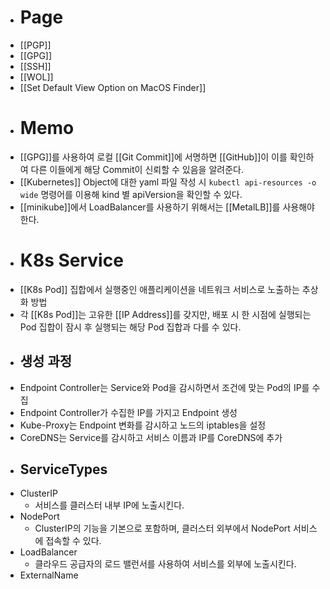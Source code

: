 - # Page
- [[PGP]]
- [[GPG]]
- [[SSH]]
- [[WOL]]
- [[Set Default View Option on MacOS Finder]]
- # Memo
- [[GPG]]를 사용하여 로컬 [[Git Commit]]에 서명하면 [[GitHub]]이 이를 확인하여 다른 이들에게 해당 Commit이 신뢰할 수 있음을 알려준다.
- [[Kubernetes]] Object에 대한 yaml 파일 작성 시 `kubectl api-resources -o wide` 명령어를 이용해  kind 별 apiVersion을 확인할 수 있다.
- [[minikube]]에서 LoadBalancer를 사용하기 위해서는 [[MetalLB]]를 사용해야 한다.
- # K8s Service
- [[K8s Pod]] 집합에서 실행중인 애플리케이션을 네트워크 서비스로 노출하는 추상화 방법
- 각 [[K8s Pod]]는 고유한 [[IP Address]]를 갖지만, 배포 시 한 시점에 실행되는 Pod 집합이 잠시 후 실행되는 해당 Pod 집합과 다를 수 있다.
- ## 생성 과정
- Endpoint Controller는 Service와 Pod을 감시하면서 조건에 맞는 Pod의 IP를 수집
- Endpoint Controller가 수집한 IP를 가지고 Endpoint 생성
- Kube-Proxy는 Endpoint 변화를 감시하고 노드의 iptables을 설정
- CoreDNS는 Service를 감시하고 서비스 이름과 IP를 CoreDNS에 추가
- ## ServiceTypes
- ClusterIP
	- 서비스를 클러스터 내부 IP에 노출시킨다.
- NodePort
	- ClusterIP의 기능을 기본으로 포함하며, 클러스터 외부에서 NodePort 서비스에 접속할 수 있다.
- LoadBalancer
	- 클라우드 공급자의 로드 밸런서를 사용하여 서비스를 외부에 노출시킨다.
- ExternalName